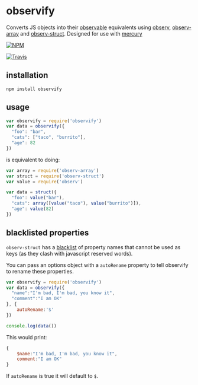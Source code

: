 # observify

Converts JS objects into their [observable](https://github.com/raynos/mercury#observ) equivalents using [observ](https://github.com/Raynos/observ), [observ-array](https://github.com/Raynos/observ-array) and [observ-struct](https://github.com/Raynos/observ-struct). Designed for use with [mercury](https://github.com/raynos/mercury)

[![NPM](https://nodei.co/npm/observify.png?global=true)](https://nodei.co/npm/observify/)

[![Travis](http://img.shields.io/travis/maxogden/observify.svg?style=flat)](https://travis-ci.org/maxogden/observify)

## installation

```
npm install observify
```

## usage

```js
var observify = require('observify')
var data = observify({
  "foo": "bar",
  "cats": ["taco", "burrito"],
  "age": 82
})
```

is equivalent to doing:

```js
var array = require('observ-array')
var struct = require('observ-struct')
var value = require('observ')

var data = struct({
  "foo": value("bar"),
  "cats": array([value("taco"), value("burrito")]),
  "age": value(82)
})
```

## blacklisted properties

`observ-struct` has a [blacklist](https://github.com/Raynos/observ-struct/blob/master/index.js) of property names that cannot be used as keys (as they clash with javascript reserved words).

You can pass an options object with a `autoRename` property to tell observify to rename these properties.

```js
var observify = require('observify')
var data = observify({
  "name":"I'm bad, I'm bad, you know it",
  "comment":"I am OK"
}, {
	autoRename:'$'
})

console.log(data())
```

This would print:

```js
{
	$name:"I'm bad, I'm bad, you know it",
	comment:"I am OK"
}
```

If `autoRename` is true it will default to `$`.
